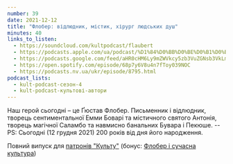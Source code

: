 ```yaml
---
number: 39
date: 2021-12-12
title: "Флобер: відлюдник, містик, хірург людських душ"
minutes: 40
links_to_listen:
  - https://soundcloud.com/kultpodcast/flaubert
  - https://podcasts.apple.com/ua/podcast/%D1%84%D0%BB%D0%BE%D0%B1%D0%B5%D1%80-%D0%B2%D1%96%D0%B4%D0%BB%D1%8E%D0%B4%D0%BD%D0%B8%D0%BA-%D0%BC%D1%96%D1%81%D1%82%D0%B8%D0%BA-%D1%85%D1%96%D1%80%D1%83%D1%80%D0%B3-%D0%BB%D1%8E%D0%B4%D1%81%D1%8C%D0%BA%D0%B8%D1%85-%D0%B4%D1%83%D1%88/id1581339249?i=1000544710895
  - https://podcasts.google.com/feed/aHR0cHM6Ly9mZWVkcy5zb3VuZGNsb3VkLmNvbS91c2Vycy9zb3VuZGNsb3VkOnVzZXJzOjg5MjM3MjAyNy9zb3VuZHMucnNz/episode/dGFnOnNvdW5kY2xvdWQsMjAxMDp0cmFja3MvMTE3NjQ5Mjg5NQ?sa=X&ved=0CAUQkfYCahcKEwigiMXF-636AhUAAAAAHQAAAAAQEQ
  - https://open.spotify.com/episode/68p7y6V8u4n7fToy039NOC
  - https://podcasts.nv.ua/ukr/episode/8795.html
podcast_lists:
  - kult-podcast-сезон-4
  - kult-podcast-культові-автори
---
```


Наш герой сьогодні – це Ґюстав Флобер. Письменник і відлюдник, творець
сентиментальної Емми Боварі та містичного святого Антонія, творець магічної
Саламбо та навмисно банальних Бувара і Пекюше. -- PS: Сьогодні (12 грудня 2021)
200 років від дня його народження.

Повний випуск для [патронів "Культу"][1] (бонус: [Флобер і сучасна культура][2])

[1]: https://patreon.com/kultpodcast
[2]: https://www.patreon.com/posts/flober-mistik-i-59820365
